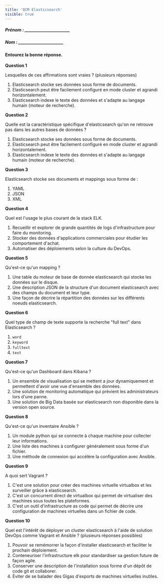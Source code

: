 ```yaml
---
title: 'QCM Elasticsearch'
visible: true
---
```


##### Prénom : \_\_\_\_\_\_\_\_\_\_\_\_\_\_\_\_\_\_\_\_\_\_ 

##### Nom : \_\_\_\_\_\_\_\_\_\_\_\_\_\_\_\_\_\_\_\_\_\_


#### Entourez la bonne réponse.


**Question 1**

Lesquelles de ces affirmations sont vraies ? (plusieurs réponses)

1. Elasticsearch stocke ses données sous forme de documents.
1. Elasticsearch peut être facilement configuré en mode cluster et agrandi horizontalement.
1. Elasticsearch indexe le texte des données et s'adapte au langage humain (moteur de recherche).

**Question 2**

Quelle est la caractéristique spécifique d'elasticsearch qu'on ne retrouve pas dans les autres bases de données ?

1. Elasticsearch stocke ses données sous forme de documents.
1. Elasticsearch peut être facilement configuré en mode cluster et agrandi horizontalement.
1. Elasticsearch indexe le texte des données et s'adapte au langage humain (moteur de recherche).

**Question 3**

Elasticsearch stocke ses documents et mappings sous forme de :

1. YAML
1. JSON
1. XML

**Question 4**

Quel est l'usage le plus courant de la stack ELK.

1. Recueillir et explorer de grande quantités de logs d'infrastructure pour faire du monitoring.
1. Stocker des données d'applications commerciales pour étudier les comportement d'achat.
1. Automatiser des déploiements selon la culture du DevOps.

**Question 5**

Qu'est-ce qu'un mapping ?

1. Une table du moteur de base de donnée elasticsearch qui stocke les données sur le disque.
1. Une description JSON de la structure d'un document elasticsearch avec des champs du document et leur type.
1. Une façon de décrire la répartition des données sur les différents noeuds elasticsearch.

**Question 6**

Quel type de champ de texte supporte la recherche "full text" dans Elasticsearch ?

1. `word`
1. `keyword`
1. `fulltext`
1. `text`

**Question 7**

Qu'est-ce qu'un Dashboard dans Kibana ?

1. Un ensemble de visualisation qui se mettent a jour dynamiquement et permettent d'avoir une vue d'ensemble des données.
1. Une solution de monitoring automatique qui prévient les administrateurs lors d'une panne.
1. Une solution de Big Data basée sur elasticsearch non disponible dans la version open source.


**Question 8**

Qu'est-ce qu'un inventaire Ansible ?

1. Un module python qui se connecte à chaque machine pour collecter leur informations.
1. Une liste des machines à configurer généralement sous forme d'un fichier.
1. Une méthode de connexion qui accélère la configuration avec Ansible.

**Question 9**

A quoi sert Vagrant ?

1. C'est une solution pour créer des machines virtuelle virtualbox et les surveiller grâce à elasticsearch.
1. C'est un concurrent direct de virtualbox qui permet de virtualiser des machines sous toutes les plateformes.
1. C'est un outil d'infrastructure as code qui permet de décrire une configuration de machines virtuelles dans un fichier de code.

**Question 10**

Quel est l'intérêt de déployer un cluster elasticsearch à l'aide de solution DevOps comme Vagrant et Ansible ? (plusieurs réponses possibles)

1. Pouvoir se remémorrer la façon d'installer elasticsearch et faciliter le prochain déploiement.
1. Conteneuriser l'infrastructure elk pour standardiser sa gestion future de façon agile.
1. Conserver une description de l'installation sous forme d'un dépôt de code git et collaborer.
1. Éviter de se balader des Gigas d'exports de machines virtuelles inutiles.